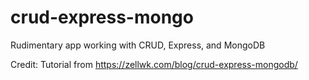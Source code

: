 # crud-express-mongo
Rudimentary app working with CRUD, Express, and MongoDB

Credit: Tutorial from https://zellwk.com/blog/crud-express-mongodb/
